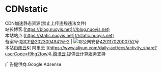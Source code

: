 # CDNstatic
CDN加速静态资源(禁止上传违规违法文件)  
站长博客:[https://blog.nuoyis.net](//blog.nuoyis.net)  
本站站点:[https://static.nuoyis.net](//static.nuoyis.net)  
备案号:[鄂ICP备2023004941号-2](//beian.miit.gov.cn) | ![](https://static.nuoyis.net/static/lovablewyh-library/blog/cuckoo/images/beian.png)鄂公网安备[42011702000752](//www.beian.gov.cn/portal/registerSystemInfo?recordcode=42011702000752)号  
本站由[雨云](https://www.rainyun.com/NDEwMzk=_)&[ 阿里云 ](https://www.aliyun.com/daily-act/ecs/activity_share?userCode=f9hg2fow)&[ 腾讯云 ](https://cloud.tencent.com/act/cps/redirect?redirect=2446&cps_key=c804aa79276d34cd646a697cb26e71f5&from=console)提供云计算服务支持  
<script>
var _hmt = _hmt || [];
(function() {
  var hm = document.createElement("script");
  hm.src = "https://hm.baidu.com/hm.js?2c790c11308ab98338b82482af6a4ff1";
  var s = document.getElementsByTagName("script")[0]; 
  s.parentNode.insertBefore(hm, s);
})();
</script>  
广告提供商:Google Adsense  
<script async src="https://pagead2.googlesyndication.com/pagead/js/adsbygoogle.js?client=ca-pub-4015694772463475"
     crossorigin="anonymous"></script>
<ins class="adsbygoogle"
     style="display:block; text-align:center;"
     data-ad-layout="in-article"
     data-ad-format="fluid"
     data-ad-client="ca-pub-4015694772463475"
     data-ad-slot="3926138616"></ins>
<script>
     (adsbygoogle = window.adsbygoogle || []).push({});
</script>
